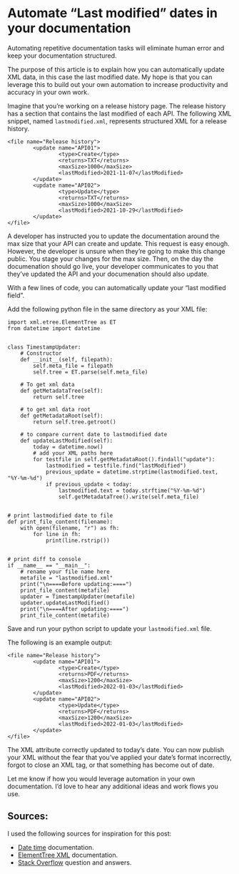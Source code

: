 # Automate “Last modified” dates in your documentation


Automating repetitive documentation tasks will eliminate human error and keep your documentation structured. 


The purpose of this article is to explain how you can automatically update XML data, in this case the last modified date. My hope is that you can leverage this to build out your own automation to increase productivity and accuracy in your own work.

Imagine that you’re working on a release history page. The release history has a section that contains the last modified of each API. 
The following XML snippet, named `lastmodified.xml`, represents structured XML for a release history.

```
<file name="Release history">
        <update name="API01">
                <type>Create</type>
                <returns>TXT</returns>
                <maxSize>1000</maxSize>
                <lastModified>2021-11-07</lastModified>
        </update>
        <update name="API02">
                <type>Update</type>
                <returns>TXT</returns>
                <maxSize>1000</maxSize>
                <lastModified>2021-10-29</lastModified>
        </update>
</file>
```

A developer has instructed you to update the documentation around the max size that your API can create and update. This request is easy enough. However, the developer is unsure when they’re going to make this change public. 
You stage your changes for the max size. Then, on the day the documenation should go live, your developer communicates to you that they’ve updated the API and your documenation should also update. 

With a few lines of code, you can automatically update your “last modified field”.

Add the following python file in the same directory as your XML file:

```
import xml.etree.ElementTree as ET
from datetime import datetime


class TimestampUpdater:
    # Constructor
    def __init__(self, filepath):
        self.meta_file = filepath
        self.tree = ET.parse(self.meta_file)

    # To get xml data
    def getMetadataTree(self):
        return self.tree

    # to get xml data root
    def getMetadataRoot(self):
        return self.tree.getroot()

    # to compare current date to lastmodified date
    def updateLastModified(self):
        today = datetime.now()
        # add your XML paths here
        for testfile in self.getMetadataRoot().findall("update"):
            lastmodified = testfile.find("lastModified")
            previous_update = datetime.strptime(lastmodified.text, "%Y-%m-%d")
            if previous_update < today:
                lastmodified.text = today.strftime("%Y-%m-%d")
                self.getMetadataTree().write(self.meta_file)


# print lastmodified date to file
def print_file_content(filename):
    with open(filename, "r") as fh:
        for line in fh:
            print(line.rstrip())


# print diff to console
if __name__ == "__main__":
    # rename your file name here
    metafile = "lastmodified.xml"
    print("\n====Before updating:====")
    print_file_content(metafile)
    updater = TimestampUpdater(metafile)
    updater.updateLastModified()
    print("\n====After updating:====")
    print_file_content(metafile)
```

Save and run your python script to update your `lastmodified.xml` file. 

The following is an example output:

```
<file name="Release history">
        <update name="API01">
                <type>Create</type>
                <returns>PDF</returns>
                <maxSize>1200</maxSize>
                <lastModified>2022-01-03</lastModified>
        </update>
        <update name="API02">
                <type>Update</type>
                <returns>PDF</returns>
                <maxSize>1200</maxSize>
                <lastModified>2022-01-03</lastModified>
        </update>
</file>
```

The XML attribute correctly updated to today’s date. You can now publish your XML without the fear that you’ve applied your date’s format incorrectly, forgot to close an XML tag, or that something has become out of date.



Let me know if how you would leverage automation in your own documentation. I’d love to hear any additional ideas and work flows you use. 

## Sources:

I used the following sources for inspiration for this post:

* [Date time](https://docs.python.org/3/library/datetime.html) documentation. 
* [ElementTree XML](https://docs.python.org/3/library/xml.etree.elementtree.html) documentation. 
* [Stack Overflow](https://stackoverflow.com/questions/63605557/updating-xml-node-value-using-the-condition-in-python) question and answers.

